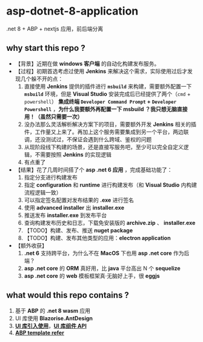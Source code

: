 # asp-dotnet-8-application

.net 8 + ABP + nextjs 应用，前后端分离

## why start this repo ?

- 【背景】近期在做 **windows 客户端** 的自动化构建发布服务。
- 【过程】初期首选考虑过使用 **Jenkins** 来解决这个需求，实际使用过后才发现几个躲不开的点：
  1. 直接使用 **Jenkins** 提供的插件进行 **`msbuild`** 来构建，需要额外配置一下 **`msbuild`** 环境，但是 **Visual Studio** 安装完成后已经提供了两个（`cmd` + `powershell`） **集成终端 `Developer Command Prompt` + `Developer Powershell`** ，**为什么我要额外再配置一下 msbuild ？我只想无脑直接用！（虽然只需要一次）**
  2. 没办法那么灵活解析解决方案下的项目，需要额外开发 **Jenkins** 相关的插件，工作量又上来了。再加上这个服务需要集成到另一个平台，两边联调，还没测试过，不保证会遇到什么跨域、鉴权的问题
  3. 从现阶段线下构建的场景，还是直接写服务吧，至少可以完全自定义逻辑，不需要按照 **Jenkins** 的实现逻辑
  4. 有点重了
- 【结果】花了几周时间搭了个 **asp .net 6 应用** ，完成基础功能了：
  1. 指定分支进行构建发布
  2. 指定 **configuration** 和 **runtime** 进行构建发布（和 **Visual Studio** 内构建流程逻辑一致）
  3. 可以指定签名配置对发布结果的 **.exe** 进行签名
  4. 使用 **advanced installer** 出 **installer.exe**
  5. 推送发布 **installer.exe** 到发布平台
  6. 查询构建发布历史和日志，下载免安装版的 **archive.zip** 、 **installer.exe**
  7. 【TODO】构建、发布、推送 **nuget package**
  8. 【TODO】构建、发布其他类型的应用：**electron application**
- 【额外收获】
  1. **.net 6** 支持跨平台，为什么不在 **MacOS** 下也用 **asp .net core** 作为后端？
  2. **asp .net core** 的 **ORM** 真好用，比 **java** 平台高出 N 个 **sequelize**
  3. **asp .net core** 的 **web** 模板框架真·无脑好上手，很 **eggjs**

## what would this repo contains ?

1. 基于 	**ABP** 的 **.net 8 wasm** 应用
2. UI 库使用 **Blazorise.AntDesign**
3. [**UI 库引入使用**](https://blazorise.com/docs)，[**UI 库组件 API**](https://blazorise.com/docs/components)
4. [**ABP template refer**](./refer.md)
